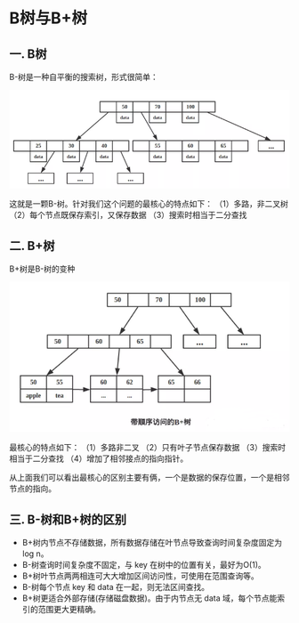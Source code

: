 # B树与B+树

## 一. B树

B-树是一种自平衡的搜索树，形式很简单：

![B树](B%E6%A0%91%E4%B8%8EB+%E6%A0%91.assets/B%E6%A0%91.png)

这就是一颗B-树。针对我们这个问题的最核心的特点如下：
（1）多路，非二叉树
（2）每个节点既保存索引，又保存数据
（3）搜索时相当于二分查找

## 二. B+树

B+树是B-树的变种

![B+树](B%E6%A0%91%E4%B8%8EB+%E6%A0%91.assets/B+%E6%A0%91.png)

最核心的特点如下：
（1）多路非二叉
（2）只有叶子节点保存数据
（3）搜索时相当于二分查找
（4）增加了相邻接点的指向指针。

从上面我们可以看出最核心的区别主要有俩，一个是数据的保存位置，一个是相邻节点的指向。

## 三. B-树和B+树的区别
- B+树内节点不存储数据，所有数据存储在叶节点导致查询时间复杂度固定为 log n。
- B-树查询时间复杂度不固定，与 key 在树中的位置有关，最好为O(1)。
- B+树叶节点两两相连可大大增加区间访问性，可使用在范围查询等。
- B-树每个节点 key 和 data 在一起，则无法区间查找。
- B+树更适合外部存储(存储磁盘数据)。由于内节点无 data 域，每个节点能索引的范围更大更精确。